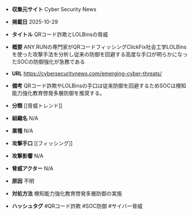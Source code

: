 - **収集元サイト**
Cyber Security News

- **掲載日**
2025-10-29

- **タイトル**
QRコード詐欺とLOLBinsの脅威

- **概要**
ANY.RUNの専門家がQRコードフィッシングClickFix社会工学LOLBinsを使った攻撃手法を分析し従来の防御を回避する高度な手口が明らかになったSOCの防御強化が急務である

- **URL**
https://cybersecuritynews.com/emerging-cyber-threats/

- **備考**
QRコード詐欺やLOLBinsの手口は従来防御を回避するためSOCは検知能力強化教育啓発多層防御を推奨する。

- **分類**
[[脅威トレンド]]

- **組織名**
N/A

- **業種**
N/A

- **攻撃手口**
[[フィッシング]]

- **攻撃影響**
N/A

- **脅威アクター**
N/A

- **原因**
不明

- **対処方法**
検知能力強化教育啓発多層防御の実施

- **ハッシュタグ**
#QRコード詐欺 #SOC防御 #サイバー脅威
